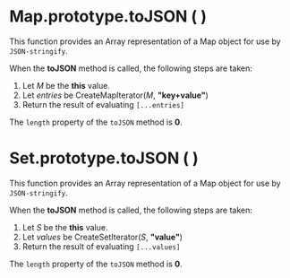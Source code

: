# Map.prototype.toJSON ( )

This function provides an Array representation of a Map object for use by `JSON-stringify`.

When the **toJSON** method is called, the following steps are taken:

1. Let *M* be the **this** value.
1. Let *entries* be CreateMapIterator(*M*, **"key+value"**)
1. Return the result of evaluating `[...entries]`

The `length` property of the `toJSON` method is **0**.

# Set.prototype.toJSON ( )

This function provides an Array representation of a Map object for use by `JSON-stringify`.

When the **toJSON** method is called, the following steps are taken:

1. Let *S* be the **this** value.
1. Let *values* be CreateSetIterator(*S*, **"value"**)
1. Return the result of evaluating `[...values]`

The `length` property of the `toJSON` method is **0**.
